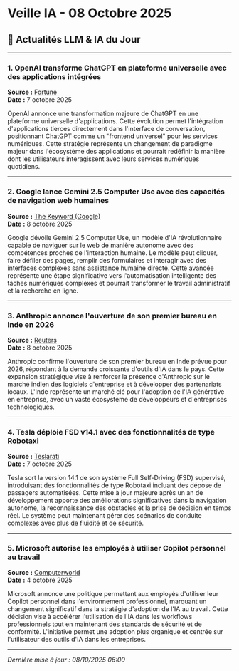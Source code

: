 # Veille IA - 08 Octobre 2025

## 🤖 Actualités LLM & IA du Jour

---

### 1. OpenAI transforme ChatGPT en plateforme universelle avec des applications intégrées
**Source :** [Fortune](https://fortune.com/2025/10/07/openais-chatgpt-apps-universal-interface-platform-shift-amd-deal-eye-on-ai/)  
**Date :** 7 octobre 2025

OpenAI annonce une transformation majeure de ChatGPT en une plateforme universelle d'applications. Cette évolution permet l'intégration d'applications tierces directement dans l'interface de conversation, positionnant ChatGPT comme un "frontend universel" pour les services numériques. Cette stratégie représente un changement de paradigme majeur dans l'écosystème des applications et pourrait redéfinir la manière dont les utilisateurs interagissent avec leurs services numériques quotidiens.

---

### 2. Google lance Gemini 2.5 Computer Use avec des capacités de navigation web humaines
**Source :** [The Keyword (Google)](https://blog.google/technology/google-deepmind/gemini-computer-use-model/)  
**Date :** 8 octobre 2025

Google dévoile Gemini 2.5 Computer Use, un modèle d'IA révolutionnaire capable de naviguer sur le web de manière autonome avec des compétences proches de l'interaction humaine. Le modèle peut cliquer, faire défiler des pages, remplir des formulaires et interagir avec des interfaces complexes sans assistance humaine directe. Cette avancée représente une étape significative vers l'automatisation intelligente des tâches numériques complexes et pourrait transformer le travail administratif et la recherche en ligne.

---

### 3. Anthropic annonce l'ouverture de son premier bureau en Inde en 2026
**Source :** [Reuters](https://www.reuters.com/business/retail-consumer/anthropic-open-india-office-2026-2025-10-08/)  
**Date :** 8 octobre 2025

Anthropic confirme l'ouverture de son premier bureau en Inde prévue pour 2026, répondant à la demande croissante d'outils d'IA dans le pays. Cette expansion stratégique vise à renforcer la présence d'Anthropic sur le marché indien des logiciels d'entreprise et à développer des partenariats locaux. L'Inde représente un marché clé pour l'adoption de l'IA générative en entreprise, avec un vaste écosystème de développeurs et d'entreprises technologiques.

---

### 4. Tesla déploie FSD v14.1 avec des fonctionnalités de type Robotaxi
**Source :** [Teslarati](https://www.teslarati.com/tesla-fsd-supervised-v14-robotaxi-style-dropoffs-release-notes/)  
**Date :** 7 octobre 2025

Tesla sort la version 14.1 de son système Full Self-Driving (FSD) supervisé, introduisant des fonctionnalités de type Robotaxi incluant des dépose de passagers automatisées. Cette mise à jour majeure après un an de développement apporte des améliorations significatives dans la navigation autonome, la reconnaissance des obstacles et la prise de décision en temps réel. Le système peut maintenant gérer des scénarios de conduite complexes avec plus de fluidité et de sécurité.

---

### 5. Microsoft autorise les employés à utiliser Copilot personnel au travail
**Source :** [Computerworld](https://www.computerworld.com/article/4067690/microsoft-now-lets-workers-bring-personal-copilot-to-work.html)  
**Date :** 4 octobre 2025

Microsoft annonce une politique permettant aux employés d'utiliser leur Copilot personnel dans l'environnement professionnel, marquant un changement significatif dans la stratégie d'adoption de l'IA au travail. Cette décision vise à accélérer l'utilisation de l'IA dans les workflows professionnels tout en maintenant des standards de sécurité et de conformité. L'initiative permet une adoption plus organique et centrée sur l'utilisateur des outils d'IA dans les entreprises.

---

*Dernière mise à jour : 08/10/2025 06:00*